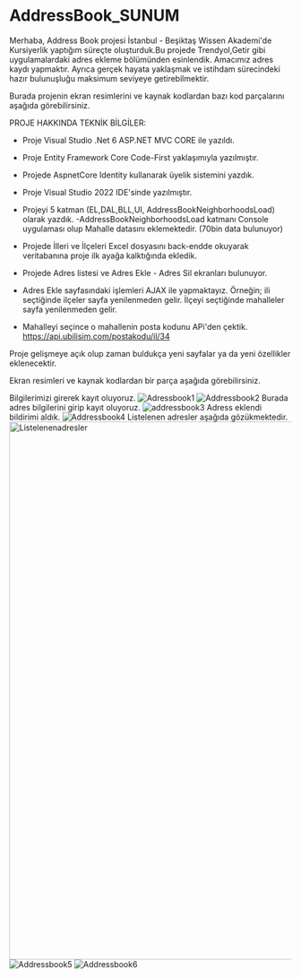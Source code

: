 # AddressBook_SUNUM
Merhaba, Address Book projesi  İstanbul - Beşiktaş Wissen Akademi'de Kursiyerlik yaptığım süreçte oluşturduk.Bu projede Trendyol,Getir gibi uygulamalardaki adres ekleme bölümünden esinlendik. Amacımız adres kaydı yapmaktır. Ayrıca gerçek hayata yaklaşmak ve istihdam sürecindeki hazır bulunuşluğu maksimum seviyeye getirebilmektir.

Burada projenin ekran resimlerini ve kaynak kodlardan bazı kod parçalarını aşağıda görebilirsiniz.

PROJE HAKKINDA TEKNİK BİLGİLER:

* Proje Visual Studio .Net 6 ASP.NET MVC CORE ile yazıldı.

* Proje Entity Framework Core Code-First yaklaşımıyla yazılmıştır.

* Projede AspnetCore Identity kullanarak üyelik sistemini yazdık.

* Proje Visual Studio 2022 IDE'sinde yazılmıştır.

* Projeyi 5 katman (EL,DAL,BLL,UI, AddressBookNeighborhoodsLoad) olarak yazdık. -AddressBookNeighborhoodsLoad katmanı Console uygulaması olup Mahalle datasını eklemektedir. (70bin data bulunuyor)

* Projede İlleri ve İlçeleri Excel dosyasını back-endde okuyarak veritabanına proje ilk ayağa kalktığında ekledik.

* Projede Adres listesi ve Adres Ekle - Adres Sil ekranları bulunuyor.

* Adres Ekle sayfasındaki işlemleri AJAX ile yapmaktayız. Örneğin; ili seçtiğinde ilçeler sayfa yenilenmeden gelir. İlçeyi seçtiğinde mahalleler sayfa yenilenmeden gelir.

* Mahalleyi seçince o mahallenin posta kodunu APi'den çektik. https://api.ubilisim.com/postakodu/il/34

Proje gelişmeye açık olup zaman buldukça yeni sayfalar ya da yeni özellikler eklenecektir.

Ekran resimleri ve kaynak kodlardan bir parça aşağıda görebilirsiniz.

Bilgilerimizi girerek kayıt oluyoruz.
![Adressbook1](https://user-images.githubusercontent.com/73429501/220843724-70edccc8-803f-427a-b320-ff13e63cd31f.JPG)
![Addressbook2](https://user-images.githubusercontent.com/73429501/220843739-bd140c9e-226f-4d92-a3b1-da8707c360d3.JPG)
Burada adres bilgilerini girip kayıt oluyoruz.
![addressbook3](https://user-images.githubusercontent.com/73429501/220843746-871b62d1-05fb-4fda-9823-b378818cc8a4.JPG)
Adress eklendi bildirimi aldık.
![Addressbook4](https://user-images.githubusercontent.com/73429501/220843751-74d9c51c-4611-4faf-8d9e-373ae9a458ff.JPG)
Listelenen adresler aşağıda gözükmektedir.
<img width="960" alt="Listelenenadresler" src="https://user-images.githubusercontent.com/73429501/220844461-ed25c4f7-0542-4fb5-87cc-058071fdfa46.png">
![Addressbook5](https://user-images.githubusercontent.com/73429501/220843759-dab02bc3-fb12-4aa0-9ff5-6077a4ffb4d4.JPG)
![Addressbook6](https://user-images.githubusercontent.com/73429501/220843762-b2cf7672-c991-4a10-a86a-d3448a362bdc.JPG)
